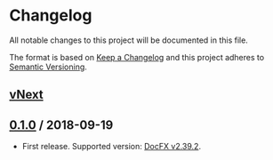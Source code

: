 # Changelog
All notable changes to this project will be documented in this file.

The format is based on [Keep a Changelog](http://keepachangelog.com/en/1.0.0/)
and this project adheres to [Semantic Versioning](http://semver.org/spec/v2.0.0.html).

## [vNext]

## [0.1.0] / 2018-09-19
- First release. Supported version: [DocFX v2.39.2](https://github.com/dotnet/docfx/releases/tag/v2.39.2).

[vNext]: https://github.com/nuke-build/docfx/compare/0.1.0...HEAD
[0.1.0]: https://github.com/nuke-build/docfx/tree/0.1.0

